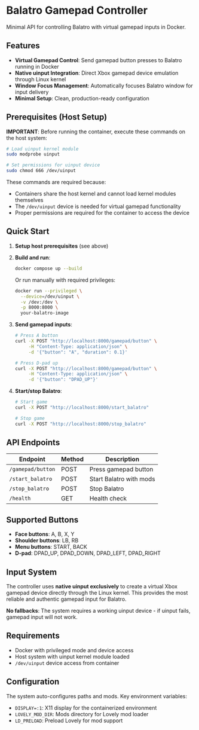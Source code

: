 # Balatro Gamepad Controller

Minimal API for controlling Balatro with virtual gamepad inputs in Docker.

## Features

- **Virtual Gamepad Control**: Send gamepad button presses to Balatro running in Docker
- **Native uinput Integration**: Direct Xbox gamepad device emulation through Linux kernel
- **Window Focus Management**: Automatically focuses Balatro window for input delivery
- **Minimal Setup**: Clean, production-ready configuration

## Prerequisites (Host Setup)

**IMPORTANT**: Before running the container, execute these commands on the host system:

```bash
# Load uinput kernel module
sudo modprobe uinput

# Set permissions for uinput device
sudo chmod 666 /dev/uinput
```

These commands are required because:
- Containers share the host kernel and cannot load kernel modules themselves
- The `/dev/uinput` device is needed for virtual gamepad functionality
- Proper permissions are required for the container to access the device

## Quick Start

1. **Setup host prerequisites** (see above)

2. **Build and run**:
   ```bash
   docker compose up --build
   ```

   Or run manually with required privileges:
   ```bash
   docker run --privileged \
     --device=/dev/uinput \
     -v /dev:/dev \
     -p 8000:8000 \
     your-balatro-image
   ```

2. **Send gamepad inputs**:
   ```bash
   # Press A button
   curl -X POST "http://localhost:8000/gamepad/button" \
        -H "Content-Type: application/json" \
        -d '{"button": "A", "duration": 0.1}'
   
   # Press D-pad up
   curl -X POST "http://localhost:8000/gamepad/button" \
        -H "Content-Type: application/json" \
        -d '{"button": "DPAD_UP"}'
   ```

3. **Start/stop Balatro**:
   ```bash
   # Start game
   curl -X POST "http://localhost:8000/start_balatro"
   
   # Stop game
   curl -X POST "http://localhost:8000/stop_balatro"
   ```

## API Endpoints

| Endpoint | Method | Description |
|----------|--------|-------------|
| `/gamepad/button` | POST | Press gamepad button |
| `/start_balatro` | POST | Start Balatro with mods |
| `/stop_balatro` | POST | Stop Balatro |
| `/health` | GET | Health check |

## Supported Buttons

- **Face buttons**: A, B, X, Y
- **Shoulder buttons**: LB, RB  
- **Menu buttons**: START, BACK
- **D-pad**: DPAD_UP, DPAD_DOWN, DPAD_LEFT, DPAD_RIGHT

## Input System

The controller uses **native uinput exclusively** to create a virtual Xbox gamepad device directly through the Linux kernel. This provides the most reliable and authentic gamepad input for Balatro.

**No fallbacks**: The system requires a working uinput device - if uinput fails, gamepad input will not work.

## Requirements

- Docker with privileged mode and device access
- Host system with uinput kernel module loaded
- `/dev/uinput` device access from container

## Configuration

The system auto-configures paths and mods. Key environment variables:

- `DISPLAY=:1`: X11 display for the containerized environment
- `LOVELY_MOD_DIR`: Mods directory for Lovely mod loader
- `LD_PRELOAD`: Preload Lovely for mod support
